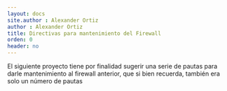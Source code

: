 ```yaml
---
layout: docs
site.author : Alexander Ortiz
author : Alexander Ortiz
title: Directivas para mantenimiento del Firewall
orden: 0
header: no
---
```

El siguiente proyecto tiene por finalidad sugerir una serie de pautas para darle mantenimiento al firewall anterior, que si bien recuerda, también era solo un número de pautas
